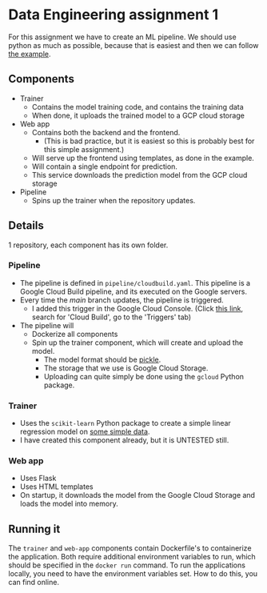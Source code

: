 # Data Engineering assignment 1
For this assignment we have to create an ML pipeline. We should use python as much as possible, because that is easiest and then we can follow [the example](https://github.com/IndikaKuma/DE2024/tree/main/lab2). 
## Components
- Trainer
	- Contains the model training code, and contains the training data
	- When done, it uploads the trained model to a GCP cloud storage
- Web app
	- Contains both the backend and the frontend. 
		- (This is bad practice, but it is easiest so this is probably best for this simple assignment.)
	- Will serve up the frontend using templates, as done in the example.
	- Will contain a single endpoint for prediction. 
	- This service downloads the prediction model from the GCP cloud storage
- Pipeline
	- Spins up the trainer when the repository updates.

## Details
1 repository, each component has its own folder.

### Pipeline
- The pipeline is defined in `pipeline/cloudbuild.yaml`. This pipeline is a Google Cloud Build pipeline, and its executed on the Google servers.
- Every time the *main* branch updates, the pipeline is triggered.
	- I added this trigger in the Google Cloud Console. (Click [this link](https://console.cloud.google.com/products), search for 'Cloud Build', go to the 'Triggers' tab)
- The pipeline will
	- Dockerize all components
	- Spin up the trainer component, which will create and upload the model.
		- The model format should be [pickle](https://docs.python.org/3/library/pickle.html).
		- The storage that we use is Google Cloud Storage.
		- Uploading can quite simply be done using the `gcloud` Python package.

### Trainer
- Uses the `scikit-learn` Python package to create a simple linear regression model on [some simple data](./trainer/data/salary.csv).
- I have created this component already, but it is UNTESTED still.

### Web app
- Uses Flask
- Uses HTML templates
- On startup, it downloads the model from the Google Cloud Storage and loads the model into memory.

## Running it
The `trainer` and `web-app` components contain Dockerfile's to containerize the application. Both require additional environment variables to run, which should be specified in the `docker run` command. To run the applications locally, you need to have the environment variables set. How to do this, you can find online.
